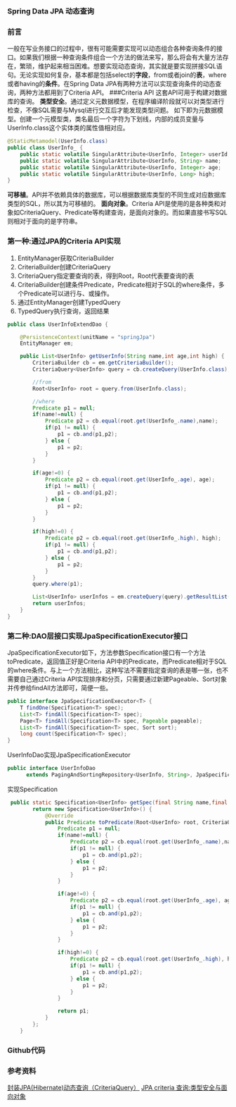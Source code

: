 ### Spring Data JPA 动态查询

### 前言
一般在写业务接口的过程中，很有可能需要实现可以动态组合各种查询条件的接口。如果我们根据一种查询条件组合一个方法的做法来写，那么将会有大量方法存在，繁琐，维护起来相当困难。想要实现动态查询，其实就是要实现拼接SQL语句。无论实现如何复杂，基本都是包括select的**字段**，from或者join的**表**，where或者having的**条件**。在Spring Data JPA有两种方法可以实现查询条件的动态查询，两种方法都用到了Criteria API。
###Criteria API
这套API可用于构建对数据库的查询。
**类型安全**。通过定义元数据模型，在程序编译阶段就可以对类型进行检查，不像SQL需要与Mysql进行交互后才能发现类型问题。
如下即为元数据模型。创建一个元模型类，类名最后一个字符为下划线，内部的成员变量与UserInfo.class这个实体类的属性值相对应。
```Java
@StaticMetamodel(UserInfo.class)
public class UserInfo_ {
    public static volatile SingularAttribute<UserInfo, Integer> userId;
    public static volatile SingularAttribute<UserInfo, String> name;
    public static volatile SingularAttribute<UserInfo, Integer> age;
    public static volatile SingularAttribute<UserInfo, Long> high;
}
```
**可移植**。API并不依赖具体的数据库，可以根据数据库类型的不同生成对应数据库类型的SQL，所以其为可移植的。
**面向对象**。Criteria API是使用的是各种类和对象如CriteriaQuery、Predicate等构建查询，是面向对象的。而如果直接书写SQL则相对于面向的是字符串。

### 第一种:通过JPA的Criteria API实现 
1. EntityManager获取CriteriaBuilder
2. CriteriaBuilder创建CriteriaQuery
3. CriteriaQuery指定要查询的表，得到Root<UserInfo>，Root代表要查询的表
4. CriteriaBuilder创建条件Predicate，Predicate相对于SQL的where条件，多个Predicate可以进行与、或操作。
5. 通过EntityManager创建TypedQuery
6. TypedQuery执行查询，返回结果
```Java
public class UserInfoExtendDao {

    @PersistenceContext(unitName = "springJpa")
    EntityManager em;

    public List<UserInfo> getUserInfo(String name,int age,int high) {
        CriteriaBuilder cb = em.getCriteriaBuilder();
        CriteriaQuery<UserInfo> query = cb.createQuery(UserInfo.class);

        //from
        Root<UserInfo> root = query.from(UserInfo.class);

        //where
        Predicate p1 = null;
        if(name!=null) {
            Predicate p2 = cb.equal(root.get(UserInfo_.name),name);
            if(p1 != null) {
                p1 = cb.and(p1,p2);
            } else {
                p1 = p2;
            }
        }

        if(age!=0) {
            Predicate p2 = cb.equal(root.get(UserInfo_.age), age);
            if(p1 != null) {
                p1 = cb.and(p1,p2);
            } else {
                p1 = p2;
            }
        }

        if(high!=0) {
            Predicate p2 = cb.equal(root.get(UserInfo_.high), high);
            if(p1 != null) {
                p1 = cb.and(p1,p2);
            } else {
                p1 = p2;
            }
        }
        query.where(p1);

        List<UserInfo> userInfos = em.createQuery(query).getResultList();
        return userInfos;
    }
}
```
### 第二种:DAO层接口实现JpaSpecificationExecutor<T>接口
JpaSpecificationExecutor如下，方法参数Specification接口有一个方法toPredicate，返回值正好是Criteria API中的Predicate，而Predicate相对于SQL的where条件。与上一个方法相比，这种写法不需要指定查询的表是哪一张，也不需要自己通过Criteria API实现排序和分页，只需要通过新建Pageable、Sort对象并传参给findAll方法即可，简便一些。
```Java
public interface JpaSpecificationExecutor<T> {
	T findOne(Specification<T> spec);
	List<T> findAll(Specification<T> spec);
	Page<T> findAll(Specification<T> spec, Pageable pageable);
	List<T> findAll(Specification<T> spec, Sort sort);
	long count(Specification<T> spec);
}
```
UserInfoDao实现JpaSpecificationExecutor
```Java
public interface UserInfoDao 
      extends PagingAndSortingRepository<UserInfo, String>, JpaSpecificationExecutor<UserInfo> {}
```
实现Specification
```Java
 public static Specification<UserInfo> getSpec(final String name,final int age,final int high) {
        return new Specification<UserInfo>() {
            @Override
            public Predicate toPredicate(Root<UserInfo> root, CriteriaQuery<?> query, CriteriaBuilder cb) {
                Predicate p1 = null;
                if(name!=null) {
                    Predicate p2 = cb.equal(root.get(UserInfo_.name),name);
                    if(p1 != null) {
                        p1 = cb.and(p1,p2);
                    } else {
                        p1 = p2;
                    }
                }

                if(age!=0) {
                    Predicate p2 = cb.equal(root.get(UserInfo_.age), age);
                    if(p1 != null) {
                        p1 = cb.and(p1,p2);
                    } else {
                        p1 = p2;
                    }
                }

                if(high!=0) {
                    Predicate p2 = cb.equal(root.get(UserInfo_.high), high);
                    if(p1 != null) {
                        p1 = cb.and(p1,p2);
                    } else {
                        p1 = p2;
                    }
                }

                return p1;
            }
        };
    }
```

### Github代码

### 参考资料
[封装JPA(Hibernate)动态查询（CriteriaQuery）](https://www.oschina.net/code/snippet_1864608_37194)
[JPA criteria 查询:类型安全与面向对象](https://my.oschina.net/zhaoqian/blog/133500)
